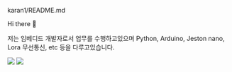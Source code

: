 karan1/README.md

Hi there 👋 

저는 임베디드 개발자로서 업무를 수행하고있으며 Python, Arduino, Jeston nano, Lora 무선통신, etc 등을 다루고있습니다.

<img src="https://img.shields.io/badge/seoyouwon96@gmail.com-181717?style=flat-square&logo=Github&logoColor=white"/>
<img src="https://img.shields.io/badge/Arduino-2300979D?style=flat-square&logo=Arduino&logoColor=white"/>
